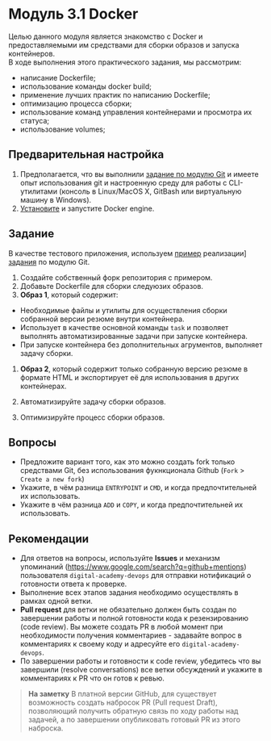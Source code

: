 # Модуль 3.1 Docker

Целью данного модуля является знакомство с Docker и предоставляемыми им средствами для сборки образов и запуска контейнеров.   
В ходе выполнения этого практического задания, мы рассмотрим:
- написание Dockerfile;
- использование команды docker build;
- применение лучших практик по написанию Dockerfile;
- оптимизацию процесса сборки;
- использование команд управления контейнерами и просмотра их статуса;
- использование volumes;

## Предварительная настройка

1. Предполагается, что вы выполнили [задание по модулю Git](https://github.com/digital-academy-devops/git-module) и имеете опыт использования git и 
настроенную среду для работы с CLI-утилитами (консоль в Linux/MacOS X, GitBash или виртуальную машину в Windows).
1. [Установите](https://docs.docker.com/engine/install/) и запустите Docker engine.

## Задание

В качестве тестового приложения, используем [пример](https://github.com/mostashkin/cv) реализации] [задания](https://github.com/digital-academy-devops/git-module) по модулю Git. 

1. Создайте собственный форк репозитория с примером.
1. Добавьте Dockerfile для сборки следуюзих образов. 
  1. **Образ 1**, который содержит:
  - Необходимые файлы и утилиты для осуществления сборки собранной версии резюме внутри контейнера.
  - Использует в качестве основной команды `task` и позволяет выполнять автоматизированные задачи при запуске контейнера.
  - При запуске контейнера без дополнительных агрументов, выполняет задачу сборки.
  1. **Образ 2**, который содержит только собранную версию резюме в формате HTML и экспортирует её для использования в других контейнерах. 

1. Автоматизируйте задачу сборки образов.
1. Оптимизируйте процесс сборки образов.

## Вопросы

- Предложите вариант того, как это можно создать fork только средствами Git, без использования фукнкционала Github (`Fork` > `Create a new fork`)
- Укажите, в чём разница `ENTRYPOINT` и `CMD`, и когда предпочтительней их использовать.
- Укажите в чём разница `ADD` и `COPY`, и когда предпочтительней их использовать.

## Рекомендации

- Для ответов на вопросы, используйте **Issues** и механизм упоминаний (https://www.google.com/search?q=github+mentions) пользователя `digital-academy-devops` для отправки нотификаций о готовности ответа к проверке.
- Выполнение всех этапов задания необходимо осуществлять в рамках одной ветки.  
- **Pull request** для ветки не обязательно должен быть создан по завершении работы и полной готовности кода к резензированию (code review). Вы можете создать PR в любой момент при необходимости получения комментариев - задавайте вопрос в комментариях к своему коду и адресуйте его `digital-academy-devops`.
- По завершении работы и готовности к code review, убедитесь что вы завершили (resolve conversations) все ветки обсуждений и укажите в комментариях к PR что он готов к ревью.

> **На заметку**
> В платной версии GitHub, для существует возможность создать набросок PR (Pull request Draft), позволяющий получить обратную связь по ходу работы над задачей, а по завершении опубликовать готовый PR из этого наброска.

